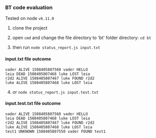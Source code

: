 ### BT code evaluation

Tested on node `v6.11.0`

1. clone the project

2. open `cmd` and change the file directory to 'bt' folder directory:
`cd bt`

3. then run
`node status_report.js input.txt`


#### input.txt file outcome
```
vader ALIVE 1508405807560 vader HELLO
leia DEAD 1508405807468 luke LOST leia
r2d2 ALIVE 1508405807467 luke FOUND r2d2
luke ALIVE 1508405807468 luke LOST leia
```

4. or `node status_report.js input.test.txt`

#### input.test.txt file outcome
```
vader ALIVE 1508405807560 vader HELLO
leia DEAD 1508405807468 luke LOST leia
r2d2 ALIVE 1508405807467 luke FOUND r2d2
luke ALIVE 1508405807468 luke LOST leia
test1 UNKNOWN 1508405807550 vader FOUND test1
```
